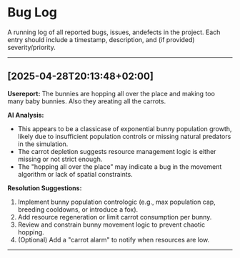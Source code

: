 # Bug Log

A running log of all reported bugs, issues, andefects in the project. Each entry should include a timestamp, description, and (if provided) severity/priority.

---

## [2025-04-28T20:13:48+02:00]
**Usereport:**
The bunnies are hopping all over the place and making too many baby bunnies. Also they areating all the carrots.

**AI Analysis:**
- This appears to be a classicase of exponential bunny population growth, likely due to insufficient population controls or missing natural predators in the simulation.
- The carrot depletion suggests resource management logic is either missing or not strict enough.
- The "hopping all over the place" may indicate a bug in the movement algorithm or lack of spatial constraints.

**Resolution Suggestions:**
1. Implement bunny population contrologic (e.g., max population cap, breeding cooldowns, or introduce a fox).
2. Add resource regeneration or limit carrot consumption per bunny.
3. Review and constrain bunny movement logic to prevent chaotic hopping.
4. (Optional) Add a "carrot alarm" to notify when resources are low.

---
